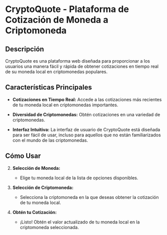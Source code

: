 # CryptoQuote - Plataforma de Cotización de Moneda a Criptomoneda

## Descripción

CryptoQuote es una plataforma web diseñada para proporcionar a los usuarios una manera fácil y rápida de obtener cotizaciones en tiempo real de su moneda local en criptomonedas populares.

## Características Principales

- **Cotizaciones en Tiempo Real:** Accede a las cotizaciones más recientes de tu moneda local en criptomonedas importantes.

- **Diversidad de Criptomonedas:** Obtén cotizaciones en una variedad de criptomonedas.

- **Interfaz Intuitiva:** La interfaz de usuario de CryptoQuote está diseñada para ser fácil de usar, incluso para aquellos que no están familiarizados con el mundo de las criptomonedas.


## Cómo Usar


2. **Selección de Moneda:**
   - Elige tu moneda local de la lista de opciones disponibles.

3. **Selección de Criptomoneda:**
   - Selecciona la criptomoneda en la que deseas obtener la cotización de tu moneda local.

4. **Obtén tu Cotización:**
   - ¡Listo! Obtén el valor actualizado de tu moneda local en la criptomoneda seleccionada.


